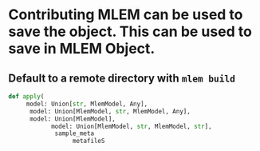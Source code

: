 # Contributing MLEM can be used to save the object. This can be used to save in MLEM Object.

## Default to a remote directory with `mlem build`

```py
def apply(
     model: Union[str, MlemModel, Any],
      model: Union[MlemModel, str, MlemModel, Any],
      model: Union[MlemModel],
            model: Union[MlemModel, str, MlemModel, str],
             sample_meta
                  metafileS

```

